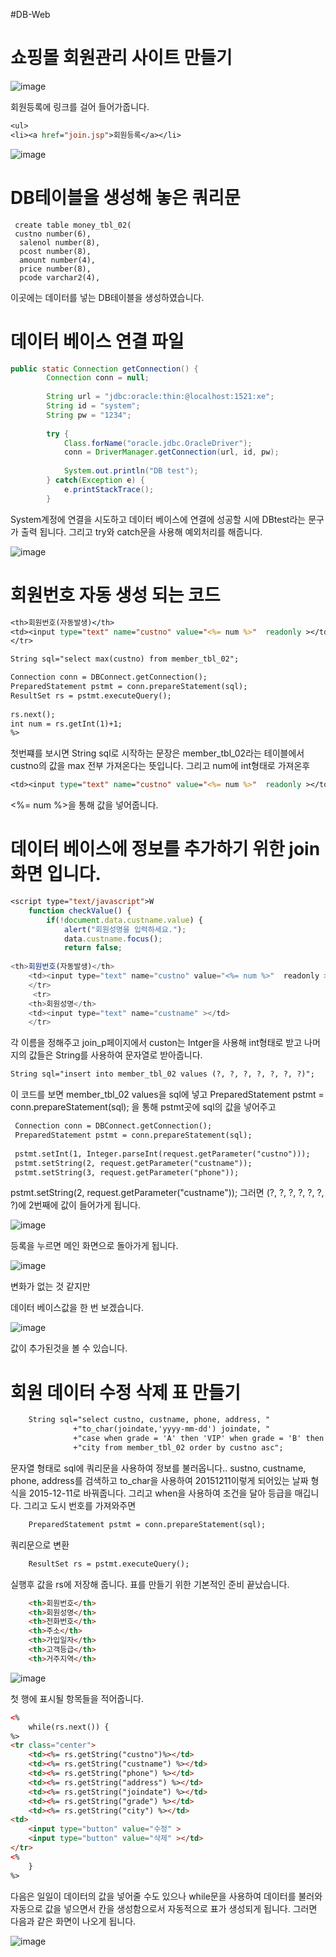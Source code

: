 #DB-Web

# 쇼핑몰 회원관리 사이트 만들기

![image](https://user-images.githubusercontent.com/93520535/186063218-9ae93371-29c6-4cb2-bd22-6ad08afe0579.png)

회원등록에 링크를 걸어 들어가줍니다. 

```jsp
<ul>
<li><a href="join.jsp">회원등록</a></li>
```

![image](https://user-images.githubusercontent.com/93520535/186063456-c0fccc79-2d47-4ccf-a6a8-6304dbb39f98.png)

# DB테이블을 생성해 놓은 쿼리문

```DB
 create table money_tbl_02(
 custno number(6),
  salenol number(8),
  pcost number(8),
  amount number(4),
  price number(8),
  pcode varchar2(4),
```
이곳에는 데이터를 넣는 DB테이블을 생성하였습니다.

# 데이터 베이스 연결 파일

```java
public static Connection getConnection() {
		Connection conn = null;
		
		String url = "jdbc:oracle:thin:@localhost:1521:xe";
		String id = "system";
		String pw = "1234";
		
		try {
			Class.forName("oracle.jdbc.OracleDriver");
			conn = DriverManager.getConnection(url, id, pw);
			
			System.out.println("DB test");
		} catch(Exception e) {
			e.printStackTrace();
		}
```
System계정에 연결을 시도하고
데이터 베이스에 연결에 성공할 시에 
DBtest라는 문구가 출력 됩니다.
그리고 try와 catch문을 사용해 예외처리를 해줍니다.


![image](https://user-images.githubusercontent.com/93520535/186095219-a75194ed-27b6-4adb-ba51-de3c142b6c89.png)


# 회원번호 자동 생성 되는 코드
```jsp
<th>회원번호(자동발생)</th>
<td><input type="text" name="custno" value="<%= num %>"  readonly ></td>
</tr>

String sql="select max(custno) from member_tbl_02";

Connection conn = DBConnect.getConnection();
PreparedStatement pstmt = conn.prepareStatement(sql);
ResultSet rs = pstmt.executeQuery();
	
rs.next();
int num = rs.getInt(1)+1;
%>  
```
첫번쨰를 보시면 String sql로 시작하는 문장은 member_tbl_02라는 테이블에서
custno의 값을 max 전부 가져온다는 뜻입니다. 그리고 num에 int형태로 가져온후
```jsp
<td><input type="text" name="custno" value="<%= num %>"  readonly ></td>
```
<%= num %>을 통해 값을 넣어줍니다.

# 데이터 베이스에 정보를 추가하기 위한 join화면 입니다.

```jsp
<script type="text/javascript">W
	function checkValue() {
		if(!document.data.custname.value) {
			alert("회원성명을 입력하세요.");
			data.custname.focus();
			return false;
            
<th>회원번호(자동발생)</th>
	<td><input type="text" name="custno" value="<%= num %>"  readonly ></td>
	</tr>
     <tr>
	<th>회원성명</th>
	<td><input type="text" name="custname" ></td>
	</tr>            
```
각 이름을 정해주고 join_p페이지에서 custon는 Intger을 사용해 int형태로 받고
나머지의 값들은 String를 사용하여 문자열로 받아줍니다.
```jsp
String sql="insert into member_tbl_02 values (?, ?, ?, ?, ?, ?, ?)";
```
이 코드를 보면 member_tbl_02 values을 sql에 넣고
PreparedStatement pstmt = conn.prepareStatement(sql);
을 통해 pstmt곳에 sql의 값을 넣어주고

```jsp
 Connection conn = DBConnect.getConnection();
 PreparedStatement pstmt = conn.prepareStatement(sql);
 
 pstmt.setInt(1, Integer.parseInt(request.getParameter("custno")));
 pstmt.setString(2, request.getParameter("custname"));
 pstmt.setString(3, request.getParameter("phone"));
```
pstmt.setString(2, request.getParameter("custname"));
그러면  (?, ?, ?, ?, ?, ?, ?)에 2번째에 값이 들어가게 됩니다.


![image](https://user-images.githubusercontent.com/93520535/186064030-7d1e2a57-22c8-426d-8792-5e564b295f09.png)


등록을 누르면 메인 화면으로 돌아가게 됩니다.


![image](https://user-images.githubusercontent.com/93520535/186064074-faa77a95-5a22-4680-ae01-ce1f5ea6c8e7.png)


변화가 없는 것 같지만

데이터 베이스값을 한 번 보겠습니다.

![image](https://user-images.githubusercontent.com/93520535/186064428-f3db0ce8-9144-45b4-af0b-e7526de702db.png)

값이 추가된것을 볼 수 있습니다.

# 회원 데이터 수정 삭제 표 만들기
```jsp
	String sql="select custno, custname, phone, address, "
	          +"to_char(joindate,'yyyy-mm-dd') joindate, "
			  +"case when grade = 'A' then 'VIP' when grade = 'B' then '일반' else '직원' end grade, "
			  +"city from member_tbl_02 order by custno asc";

```
문자열 형태로 sql에 쿼리문을 사용하여 정보를 불러옵니다..
sustno, custname, phone, address를 검색하고
to_char을 사용하여 20151211이렇게 되어있는 날짜 형식을 2015-12-11로 바꿔줍니다.
그리고 when을 사용하여 조건을 달아 등급을 매깁니다.
그리고 도시 번호를 가져와주면
```jsp
	PreparedStatement pstmt = conn.prepareStatement(sql);
```
쿼리문으로 변환 
```jsp
	ResultSet rs = pstmt.executeQuery();
```
실행후 값을 rs에 저장해 줍니다.
 표를 만들기 위한 기본적인 준비 끝났습니다.
```HTML
	<th>회원번호</th>
	<th>회원성명</th>
	<th>전화번호</th>
	<th>주소</th>
	<th>가입일자</th>
	<th>고객등급</th>
	<th>거주지역</th>
```
![image](https://user-images.githubusercontent.com/93520535/186559837-f43a805c-940f-4441-a231-0daab520bde1.png)


첫 행에 표시될 항목들을 적어줍니다.

```HTML
<%
	while(rs.next()) {
%>
<tr class="center">
	<td><%= rs.getString("custno")%></td>
	<td><%= rs.getString("custname") %></td>
	<td><%= rs.getString("phone") %></td>
	<td><%= rs.getString("address") %></td>
	<td><%= rs.getString("joindate") %></td>
	<td><%= rs.getString("grade") %></td>
	<td><%= rs.getString("city") %></td>
<td>
	<input type="button" value="수정" >
	<input type="button" value="삭제" ></td>
</tr>
<%
	}
%>
```
다음은 일일이 데이터의 값을 넣어줄 수도 있으나 
while문을 사용하여
데이터를 불러와 자동으로 값을 넣으면서 칸을 생성함으로서 자동적으로 표가 생성되게 됩니다.
그러면 다음과 같은 화면이 나오게 됩니다.

![image](https://user-images.githubusercontent.com/93520535/186560736-413977a5-048c-44fa-8eec-12bffb206dde.png)






